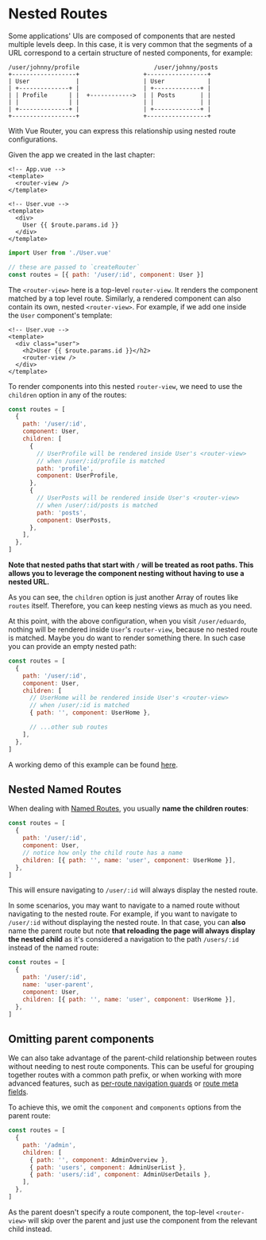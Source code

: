 # Nested Routes

<VueSchoolLink
  href="https://vueschool.io/lessons/nested-routes"
  title="Learn about nested routes"
/>

Some applications' UIs are composed of components that are nested multiple levels deep. In this case, it is very common that the segments of a URL correspond to a certain structure of nested components, for example:

```
/user/johnny/profile                     /user/johnny/posts
+------------------+                  +-----------------+
| User             |                  | User            |
| +--------------+ |                  | +-------------+ |
| | Profile      | |  +------------>  | | Posts       | |
| |              | |                  | |             | |
| +--------------+ |                  | +-------------+ |
+------------------+                  +-----------------+
```

With Vue Router, you can express this relationship using nested route configurations.

Given the app we created in the last chapter:

```vue
<!-- App.vue -->
<template>
  <router-view />
</template>
```

```vue
<!-- User.vue -->
<template>
  <div>
    User {{ $route.params.id }}
  </div>
</template>
```

```js
import User from './User.vue'

// these are passed to `createRouter`
const routes = [{ path: '/user/:id', component: User }]
```

The `<router-view>` here is a top-level `router-view`. It renders the component matched by a top level route. Similarly, a rendered component can also contain its own, nested `<router-view>`. For example, if we add one inside the `User` component's template:

```vue
<!-- User.vue -->
<template>
  <div class="user">
    <h2>User {{ $route.params.id }}</h2>
    <router-view />
  </div>
</template>
```

To render components into this nested `router-view`, we need to use the `children` option in any of the routes:

```js
const routes = [
  {
    path: '/user/:id',
    component: User,
    children: [
      {
        // UserProfile will be rendered inside User's <router-view>
        // when /user/:id/profile is matched
        path: 'profile',
        component: UserProfile,
      },
      {
        // UserPosts will be rendered inside User's <router-view>
        // when /user/:id/posts is matched
        path: 'posts',
        component: UserPosts,
      },
    ],
  },
]
```

**Note that nested paths that start with `/` will be treated as root paths. This allows you to leverage the component nesting without having to use a nested URL.**

As you can see, the `children` option is just another Array of routes like `routes` itself. Therefore, you can keep nesting views as much as you need.

At this point, with the above configuration, when you visit `/user/eduardo`, nothing will be rendered inside `User`'s `router-view`, because no nested route is matched. Maybe you do want to render something there. In such case you can provide an empty nested path:

```js
const routes = [
  {
    path: '/user/:id',
    component: User,
    children: [
      // UserHome will be rendered inside User's <router-view>
      // when /user/:id is matched
      { path: '', component: UserHome },

      // ...other sub routes
    ],
  },
]
```

A working demo of this example can be found [here](https://codesandbox.io/s/nested-views-vue-router-4-examples-hl326?initialpath=%2Fusers%2Feduardo).

## Nested Named Routes

When dealing with [Named Routes](./named-routes.md), you usually **name the children routes**:

```js
const routes = [
  {
    path: '/user/:id',
    component: User,
    // notice how only the child route has a name
    children: [{ path: '', name: 'user', component: UserHome }],
  },
]
```

This will ensure navigating to `/user/:id` will always display the nested route.

In some scenarios, you may want to navigate to a named route without navigating to the nested route. For example, if you want to navigate to `/user/:id` without displaying the nested route. In that case, you can **also** name the parent route but note **that reloading the page will always display the nested child** as it's considered a navigation to the path `/users/:id` instead of the named route:

```js
const routes = [
  {
    path: '/user/:id',
    name: 'user-parent',
    component: User,
    children: [{ path: '', name: 'user', component: UserHome }],
  },
]
```

## Omitting parent components <Badge text="4.1+" />

We can also take advantage of the parent-child relationship between routes without needing to nest route components. This can be useful for grouping together routes with a common path prefix, or when working with more advanced features, such as [per-route navigation guards](../advanced/navigation-guards#Per-Route-Guard) or [route meta fields](../advanced/meta).

To achieve this, we omit the `component` and `components` options from the parent route:

```js
const routes = [
  {
    path: '/admin',
    children: [
      { path: '', component: AdminOverview },
      { path: 'users', component: AdminUserList },
      { path: 'users/:id', component: AdminUserDetails },
    ], 
  },
]
```

As the parent doesn't specify a route component, the top-level `<router-view>` will skip over the parent and just use the component from the relevant child instead.
